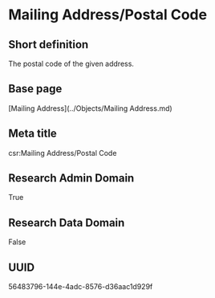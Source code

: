 # Mailing Address/Postal Code
## Short definition
The postal code of the given address.
## Base page
[Mailing Address](../Objects/Mailing Address.md)
## Meta title
csr:Mailing Address/Postal Code
## Research Admin Domain
True
## Research Data Domain
False
## UUID
56483796-144e-4adc-8576-d36aac1d929f
